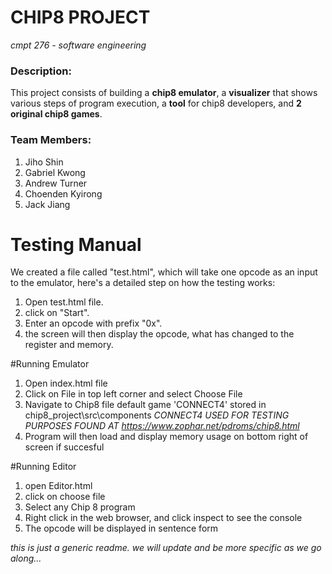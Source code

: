 # CHIP8 PROJECT
*cmpt 276 - software engineering*

### Description:
This project consists of building a **chip8 emulator**, a **visualizer** that shows various steps of program execution, a **tool** for chip8 developers, and **2 original chip8 games**.

### Team Members:
  1. Jiho Shin
  2. Gabriel Kwong
  3. Andrew Turner
  4. Choenden Kyirong
  5. Jack Jiang


# Testing Manual
We created a file called "test.html", which will take one opcode as an input to the emulator, here's a detailed step on how the testing works:
1. Open test.html file.
2. click on "Start".
3. Enter an opcode with prefix "0x".
4. the screen will then display the opcode, what has changed to the register and memory.

#Running Emulator
1. Open index.html file
2. Click on File in top left corner and select Choose File
3. Navigate to Chip8 file default game 'CONNECT4' stored in chip8_project\src\components 
 *CONNECT4 USED FOR TESTING PURPOSES FOUND AT https://www.zophar.net/pdroms/chip8.html*
4. Program will then load and display memory usage on bottom right of screen if succesful

#Running Editor
1. open Editor.html
2. click on choose file 
3. Select any Chip 8 program
4. Right click in the web browser, and click inspect to see the console
5. The opcode will be displayed in sentence form

*this is just a generic readme. we will update and be more specific as we go along...*
